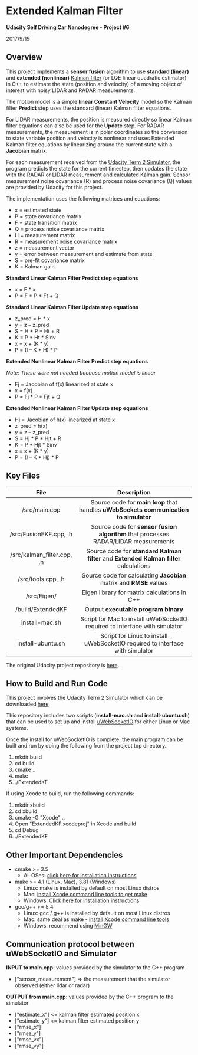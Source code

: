 # **Extended Kalman Filter**

**Udacity Self Driving Car Nanodegree - Project #6**

2017/9/19

## Overview

This project implements a **sensor fusion** algorithm to use **standard (linear)** and **extended (nonlinear)** [Kalman filter](https://en.wikipedia.org/wiki/Kalman_filter) (or LQE linear quadratic estimator) in C++ to estimate the state (position and velocity) of a moving object of interest with noisy LIDAR and RADAR measurements.

The motion model is a simple **linear Constant Velocity** model so the Kalman filter **Predict** step uses the standard (linear) Kalman filter equations.

For LIDAR measurements, the position is measured directly so linear Kalman filter equations can also be used for the **Update** step.  For RADAR measurements, the measurement is in polar coordinates so the conversion to state variable position and velocity is nonlinear and uses Extended Kalman filter equations by linearizing around the current state with a **Jacobian** matrix.

For each measurement received from the [Udacity Term 2 Simulator](https://github.com/udacity/self-driving-car-sim/releases), the program predicts the state for the current timestep, then updates the state with the RADAR or LIDAR measurement and calculated Kalman gain.  Sensor measurement noise covariance (R) and process noise covariance (Q) values are provided by Udacity for this project.

The implementation uses the following matrices and equations:

* x = estimated state
* P = state covariance matrix
* F = state transition matrix
* Q = process noise covariance matrix
* H = measurement matrix
* R = measurement noise covariance matrix
* z = measurement vector
* y = error between measurement and estimate from state
* S = pre-fit covariance matrix
* K = Kalman gain

**Standard Linear Kalman Filter Predict step equations**

* x = F * x
* P = F * P * Ft + Q

**Standard Linear Kalman Filter Update step equations**

* z_pred = H * x
* y = z – z_pred
* S = H * P * Ht + R
* K = P * Ht * Sinv
* x = x + (K * y)
* P = (I – K * H) * P

**Extended Nonlinear Kalman Filter Predict step equations**

*Note: These were not needed because motion model is linear*

* Fj = Jacobian of f(x) linearized at state x
* x = f(x)
* P = Fj * P * Fjt + Q

**Extended  Nonlinear Kalman Filter Update step equations**

* Hj = Jacobian of h(x) linearized at state x
* z_pred = h(x)
* y = z – z_pred
* S = Hj * P * Hjt + R
* K = P * Hjt * Sinv
* x = x + (K * y)
* P = (I – K * Hj) * P

## Key Files

| File                        | Description                                                                                 |
|:---------------------------:|:-------------------------------------------------------------------------------------------:|
| /src/main.cpp               | Source code for **main loop** that handles **uWebSockets communication to simulator**       |
| /src/FusionEKF.cpp, .h      | Source code for **sensor fusion algorithm** that processes RADAR/LIDAR measurements         |
| /src/kalman_filter.cpp, .h  | Source code for **standard Kalman filter** and **Extended Kalman filter** calculations      |
| /src/tools.cpp, .h          | Source code for calculating **Jacobian** matrix and **RMSE** values                         |
| /src/Eigen/                 | Eigen library for matrix calculations in C++                                                |
| /build/ExtendedKF           | Output **executable program binary**                                                        |
| install-mac.sh              | Script for Mac to install uWebSocketIO required to interface with simulator                 |
| install-ubuntu.sh           | Script for Linux to install uWebSocketIO required to interface with simulator               |

The original Udacity project repository is [here](https://github.com/udacity/CarND-Extended-Kalman-Filter-Project).

## How to Build and Run Code

This project involves the Udacity Term 2 Simulator which can be downloaded [here](https://github.com/udacity/self-driving-car-sim/releases)

This repository includes two scripts (**install-mac.sh** and **install-ubuntu.sh**) that can be used to set up and install [uWebSocketIO](https://github.com/uWebSockets/uWebSockets) for either Linux or Mac systems.

Once the install for uWebSocketIO is complete, the main program can be built and run by doing the following from the project top directory.

1. mkdir build
2. cd build
3. cmake ..
4. make
5. ./ExtendedKF

If using Xcode to build, run the following commands:

1. mkdir xbuild
2. cd xbuild
3. cmake -G "Xcode" ..
4. Open "ExtendedKF.xcodeproj" in Xcode and build
5. cd Debug
6. ./ExtendedKF

## Other Important Dependencies

* cmake >= 3.5
  * All OSes: [click here for installation instructions](https://cmake.org/install/)
* make >= 4.1 (Linux, Mac), 3.81 (Windows)
  * Linux: make is installed by default on most Linux distros
  * Mac: [install Xcode command line tools to get make](https://developer.apple.com/xcode/features/)
  * Windows: [Click here for installation instructions](http://gnuwin32.sourceforge.net/packages/make.htm)
* gcc/g++ >= 5.4
  * Linux: gcc / g++ is installed by default on most Linux distros
  * Mac: same deal as make - [install Xcode command line tools](https://developer.apple.com/xcode/features/)
  * Windows: recommend using [MinGW](http://www.mingw.org/)

## Communication protocol between uWebSocketIO and Simulator

**INPUT to main.cpp**: values provided by the simulator to the C++ program

* ["sensor_measurement"] => the measurement that the simulator observed (either lidar or radar)

**OUTPUT from main.cpp**: values provided by the C++ program to the simulator

* ["estimate_x"] <= kalman filter estimated position x
* ["estimate_y"] <= kalman filter estimated position y
* ["rmse_x"]
* ["rmse_y"]
* ["rmse_vx"]
* ["rmse_vy"]